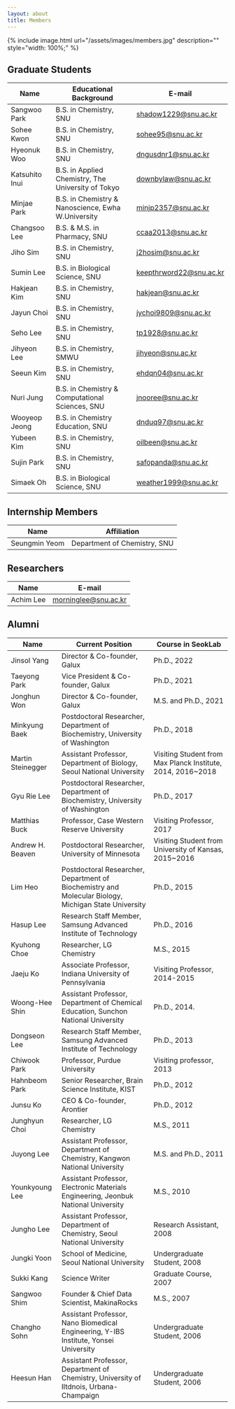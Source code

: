 ```yaml
---
layout: about
title: Members
---
```


{% include image.html url="/assets/images/members.jpg" description="" style="width: 100%;" %}

## Graduate Students

| Name           | Educational Background                             | E-mail                  |
| -------------- | -------------------------------------------------- | ----------------------- |
| Sangwoo Park   | B.S. in Chemistry, SNU                             | shadow1229@snu.ac.kr    |
| Sohee Kwon     | B.S. in Chemistry, SNU                             | sohee95@snu.ac.kr       |
| Hyeonuk Woo    | B.S. in Chemistry, SNU                             | dngusdnr1@snu.ac.kr     |
| Katsuhito Inui | B.S. in Applied Chemistry, The University of Tokyo | downbylaw@snu.ac.kr     |
| Minjae Park    | B.S. in Chemistry & Nanoscience, Ewha W.University | minjp2357@snu.ac.kr     |
| Changsoo Lee   | B.S. & M.S. in Pharmacy, SNU                       | ccaa2013@snu.ac.kr      |
| Jiho Sim       | B.S. in Chemistry, SNU                             | j2hosim@snu.ac.kr       |
| Sumin Lee      | B.S. in Biological Science, SNU                    | keepthrword22@snu.ac.kr |
| Hakjean Kim    | B.S. in Chemistry, SNU                             | hakjean@snu.ac.kr       |
| Jayun Choi     | B.S. in Chemistry, SNU                             | jychoi9809@snu.ac.kr    |
| Seho Lee       | B.S. in Chemistry, SNU                             | tp1928@snu.ac.kr        |
| Jihyeon Lee    | B.S. in Chemistry, SMWU                            | jihyeon@snu.ac.kr       |
| Seeun Kim      | B.S. in Chemistry, SNU                             | ehdqn04@snu.ac.kr       |
| Nuri Jung      | B.S. in Chemistry & Computational Sciences, SNU    | jnooree@snu.ac.kr       |
| Wooyeop Jeong  | B.S. in Chemistry Education, SNU                   | dnduq97@snu.ac.kr       |
| Yubeen Kim     | B.S. in Chemistry, SNU                             | oilbeen@snu.ac.kr       |
| Sujin Park     | B.S. in Chemistry, SNU                             | safopanda@snu.ac.kr     |
| Simaek Oh      | B.S. in Biological Science, SNU                    | weather1999@snu.ac.kr   |

## Internship Members

| Name          | Affiliation                  |
| ------------- | ---------------------------- |
| Seungmin Yeom | Department of Chemistry, SNU |

## Researchers

| Name      | E-mail               |
| --------- | -------------------- |
| Achim Lee | morninglee@snu.ac.kr |

## Alumni

| Name              | Current Position                                                                                     | Course in SeokLab                                           |
| ----------------- | ---------------------------------------------------------------------------------------------------- | ----------------------------------------------------------- |
| Jinsol Yang       | Director & Co-founder, Galux                                                                         | Ph.D., 2022                                                 |
| Taeyong Park      | Vice President & Co-founder, Galux                                                                   | Ph.D., 2021                                                 |
| Jonghun Won       | Director & Co-founder, Galux                                                                         | M.S. and Ph.D., 2021                                        |
| Minkyung Baek     | Postdoctoral Researcher, Department of Biochemistry, University of Washington                        | Ph.D., 2018                                                 |
| Martin Steinegger | Assistant Professor, Department of Biology, Seoul National University                                | Visiting Student from Max Planck Institute, 2014, 2016~2018 |
| Gyu Rie Lee       | Postdoctoral Researcher, Department of Biochemistry, University of Washington                        | Ph.D., 2017                                                 |
| Matthias Buck     | Professor, Case Western Reserve University                                                           | Visiting Professor, 2017                                    |
| Andrew H. Beaven  | Postdoctoral Researcher, University of Minnesota                                                     | Visiting Student from University of Kansas, 2015~2016       |
| Lim Heo           | Postdoctoral Researcher, Department of Biochemistry and Molecular Biology, Michigan State University | Ph.D., 2015                                                 |
| Hasup Lee         | Research Staff Member, Samsung Advanced Institute of Technology                                      | Ph.D., 2016                                                 |
| Kyuhong Choe      | Researcher, LG Chemistry                                                                             | M.S., 2015                                                  |
| Jaeju Ko          | Associate Professor, Indiana University of Pennsylvania                                              | Visiting Professor, 2014-2015                               |
| Woong-Hee Shin    | Assistant Professor, Department of Chemical Education, Sunchon National University                   | Ph.D., 2014.                                                |
| Dongseon Lee      | Research Staff Member, Samsung Advanced Institute of Technology                                      | Ph.D., 2013                                                 |
| Chiwook Park      | Professor, Purdue University                                                                         | Visiting professor, 2013                                    |
| Hahnbeom Park     | Senior Researcher, Brain Science Institute, KIST                                                     | Ph.D., 2012                                                 |
| Junsu Ko          | CEO & Co-founder, Arontier                                                                           | Ph.D., 2012                                                 |
| Junghyun Choi     | Researcher, LG Chemistry                                                                             | M.S., 2011                                                  |
| Juyong Lee        | Assistant Professor, Department of Chemistry, Kangwon National University                            | M.S. and Ph.D., 2011                                        |
| Younkyoung Lee    | Assistant Professor, Electronic Materials Engineering, Jeonbuk National University                   | M.S., 2010                                                  |
| Jungho Lee        | Assistant Professor, Department of Chemistry, Seoul National University                              | Research Assistant, 2008                                    |
| Jungki Yoon       | School of Medicine, Seoul National University                                                        | Undergraduate Student, 2008                                 |
| Sukki Kang        | Science Writer                                                                                       | Graduate Course, 2007                                       |
| Sangwoo Shim      | Founder & Chief Data Scientist, MakinaRocks                                                          | M.S., 2007                                                  |
| Changho Sohn      | Assistant Professor, Nano Biomedical Engineering, Y-IBS Institute, Yonsei University                 | Undergraduate Student, 2006                                 |
| Heesun Han        | Assistant Professor, Department of Chemistry, University of Iltdnois, Urbana-Champaign               | Undergraduate Student, 2006                                 |
